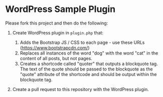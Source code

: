 # WordPress Sample Plugin

Please fork this project and then do the following:

1. Create WordPress plugin in `plugin.php` that:

    1.  Adds the Bootstrap JS / CSS to each page - use these URLs (https://www.bootstrapcdn.com/)
    2.  Replaces all instances of the word "dog" with the word "cat" in the content of all posts, but not pages.
    3.  Creates a shortcode called "quoter" that outputs a blockquote tag.  The text of the quote should be passed to the blockquote as the "quote" attribute of the shortcode and should be output within the blockquote tag.

1. Create a pull request to this repository with the WordPress plugin.
